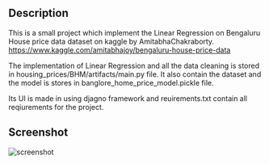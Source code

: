 ## Description

This is a small project which implement the Linear Regression on Bengaluru House price data dataset on kaggle by AmitabhaChakraborty.
https://www.kaggle.com/amitabhajoy/bengaluru-house-price-data

The implementation of Linear Regression and all the data cleaning is stored in housing_prices/BHM/artifacts/main.py file.
It also contain the dataset and the model is stores in banglore_home_price_model.pickle file.

Its UI is made in using djagno framework and reuirements.txt contain all reqiurements for the project.

## Screenshot

![screenshot](https://raw.githubusercontent.com/madhavchopra99/housing_prices/main/screenshot/screenshot.png)

